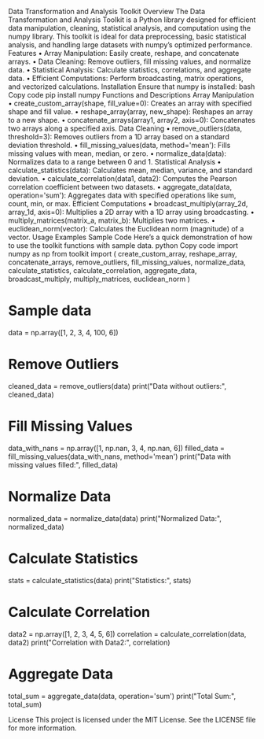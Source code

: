 Data Transformation and Analysis Toolkit
Overview
The Data Transformation and Analysis Toolkit is a Python library designed for efficient data manipulation, cleaning, statistical analysis, and computation using the numpy library. This toolkit is ideal for data preprocessing, basic statistical analysis, and handling large datasets with numpy’s optimized performance.
Features
•	Array Manipulation: Easily create, reshape, and concatenate arrays.
•	Data Cleaning: Remove outliers, fill missing values, and normalize data.
•	Statistical Analysis: Calculate statistics, correlations, and aggregate data.
•	Efficient Computations: Perform broadcasting, matrix operations, and vectorized calculations.
Installation
Ensure that numpy is installed:
bash
Copy code
pip install numpy
Functions and Descriptions
Array Manipulation
•	create_custom_array(shape, fill_value=0): Creates an array with specified shape and fill value.
•	reshape_array(array, new_shape): Reshapes an array to a new shape.
•	concatenate_arrays(array1, array2, axis=0): Concatenates two arrays along a specified axis.
Data Cleaning
•	remove_outliers(data, threshold=3): Removes outliers from a 1D array based on a standard deviation threshold.
•	fill_missing_values(data, method='mean'): Fills missing values with mean, median, or zero.
•	normalize_data(data): Normalizes data to a range between 0 and 1.
Statistical Analysis
•	calculate_statistics(data): Calculates mean, median, variance, and standard deviation.
•	calculate_correlation(data1, data2): Computes the Pearson correlation coefficient between two datasets.
•	aggregate_data(data, operation='sum'): Aggregates data with specified operations like sum, count, min, or max.
Efficient Computations
•	broadcast_multiply(array_2d, array_1d, axis=0): Multiplies a 2D array with a 1D array using broadcasting.
•	multiply_matrices(matrix_a, matrix_b): Multiplies two matrices.
•	euclidean_norm(vector): Calculates the Euclidean norm (magnitude) of a vector.
Usage Examples
Sample Code
Here’s a quick demonstration of how to use the toolkit functions with sample data.
python
Copy code
import numpy as np
from toolkit import (
    create_custom_array, reshape_array, concatenate_arrays,
    remove_outliers, fill_missing_values, normalize_data,
    calculate_statistics, calculate_correlation, aggregate_data,
    broadcast_multiply, multiply_matrices, euclidean_norm
)

# Sample data
data = np.array([1, 2, 3, 4, 100, 6])

# Remove Outliers
cleaned_data = remove_outliers(data)
print("Data without outliers:", cleaned_data)

# Fill Missing Values
data_with_nans = np.array([1, np.nan, 3, 4, np.nan, 6])
filled_data = fill_missing_values(data_with_nans, method='mean')
print("Data with missing values filled:", filled_data)

# Normalize Data
normalized_data = normalize_data(data)
print("Normalized Data:", normalized_data)

# Calculate Statistics
stats = calculate_statistics(data)
print("Statistics:", stats)

# Calculate Correlation
data2 = np.array([1, 2, 3, 4, 5, 6])
correlation = calculate_correlation(data, data2)
print("Correlation with Data2:", correlation)

# Aggregate Data
total_sum = aggregate_data(data, operation='sum')
print("Total Sum:", total_sum)

License
This project is licensed under the MIT License. See the LICENSE file for more information.

